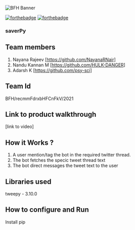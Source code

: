 ![BFH Banner](https://trello-attachments.s3.amazonaws.com/542e9c6316504d5797afbfb9/542e9c6316504d5797afbfc1/39dee8d993841943b5723510ce663233/Frame_19.png)

[![forthebadge](https://forthebadge.com/images/badges/made-with-python.svg)](https://forthebadge.com)
[![forthebadge](https://forthebadge.com/images/badges/built-with-love.svg)](https://forthebadge.com)

### saverPy
## Team members
1. Nayana Rajeev [https://github.com/NayanaRNair]
2. Nandu Kannan M [https://github.com/HULK-DANGER]
3. Adarsh K [https://github.com/psy-sci]
## Team Id
BFH/recmmFdrxbHFCnFkV/2021
## Link to product walkthrough
[link to video]
## How it Works ?
1. A user mention/tag the bot in the required twitter thread. 
2. The bot fetches the specic tweet thread text
3. The bot direct messages the tweet text to the user
## Libraries used
tweepy - 3.10.0
## How to configure and Run
Install pip

